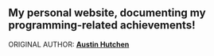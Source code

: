 <h2>My personal website, documenting my programming-related achievements!</h2>
ORIGINAL AUTHOR: <u><b>Austin Hutchen </b></u> 

